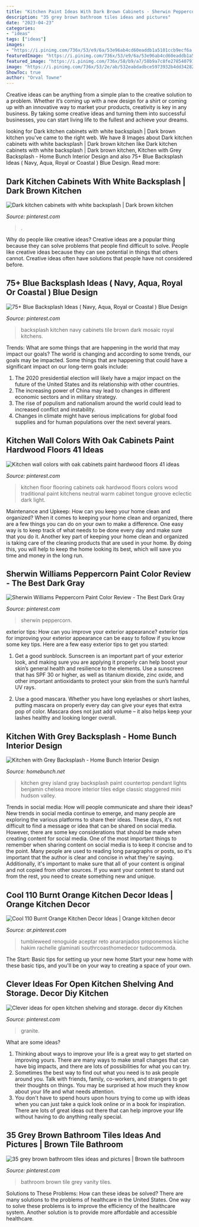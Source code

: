 ```yaml
---
title: "Kitchen Paint Ideas With Dark Brown Cabinets - Sherwin Peppercorn"
description: "35 grey brown bathroom tiles ideas and pictures"
date: "2023-04-23"
categories:
- "ideas"
tags: ["ideas"]
images:
- "https://i.pinimg.com/736x/53/e9/6a/53e96ab4cd60eaddb1a5101ccb9ecf6a.jpg"
featuredImage: "https://i.pinimg.com/736x/53/e9/6a/53e96ab4cd60eaddb1a5101ccb9ecf6a.jpg"
featured_image: "https://i.pinimg.com/736x/58/b9/a7/58b9a7c8fe278540791bc357dfcca8e9.jpg"
image: "https://i.pinimg.com/736x/53/2e/ab/532eabdadbce5973932b4dd3428231e5--bathroom-tiling-vanity-bathroom.jpg"
ShowToc: true
author: "Orval Towne"
---
```



Creative ideas can be anything from a simple plan to the creative solution to a problem. Whether it’s coming up with a new design for a shirt or coming up with an innovative way to market your products, creativity is key in any business. By taking some creative ideas and turning them into successful businesses, you can start living life to the fullest and achieve your dreams.

	

		
looking for Dark kitchen cabinets with white backsplash | Dark brown kitchen you've came to the right web. We have 8 Images about Dark kitchen cabinets with white backsplash | Dark brown kitchen like Dark kitchen cabinets with white backsplash | Dark brown kitchen, Kitchen with Grey Backsplash - Home Bunch Interior Design and also 75+ Blue Backsplash Ideas ( Navy, Aqua, Royal or Coastal ) Blue Design. Read more:
		
    
## Dark Kitchen Cabinets With White Backsplash | Dark Brown Kitchen

<img loading=lazy src="https://i.pinimg.com/736x/87/65/d0/8765d04b6eafc4dc6cce920d9bb06885.jpg" onerror="this.onerror=null;this.src='https://tse2.mm.bing.net/th?id=OIP.a82swAI3mvY5cfDNzdYfrAHaJ3&amp;pid=15.1';" alt="Dark kitchen cabinets with white backsplash | Dark brown kitchen">

_Source: pinterest.com_

>. 

	

Why do people like creative ideas?
Creative ideas are a popular thing because they can solve problems that people find difficult to solve. People like creative ideas because they can see potential in things that others cannot. Creative ideas often have solutions that people have not considered before.

    
## 75+ Blue Backsplash Ideas ( Navy, Aqua, Royal Or Coastal ) Blue Design

<img loading=lazy src="https://i.pinimg.com/736x/82/04/6f/82046fc4000ee7e9f0befaf3616de946.jpg" onerror="this.onerror=null;this.src='https://tse2.mm.bing.net/th?id=OIP.J-GPlHbBJb9MAYKf6MmL3gHaHa&amp;pid=15.1';" alt="75+ Blue Backsplash Ideas ( Navy, Aqua, Royal or Coastal ) Blue Design">

_Source: pinterest.com_

>backsplash kitchen navy cabinets tile brown dark mosaic royal kitchens. 

	

Trends: What are some things that are happening in the world that may impact our goals?
The world is changing and according to some trends, our goals may be impacted. Some things that are happening that could have a significant impact on our long-term goals include:
1. The 2020 presidential election will likely have a major impact on the future of the United States and its relationship with other countries.
2. The increasing power of China may lead to changes in different economic sectors and in military strategy.
3. The rise of populism and nationalism around the world could lead to increased conflict and instability.
4. Changes in climate might have serious implications for global food supplies and for human populations over the next several years.

    
## Kitchen Wall Colors With Oak Cabinets Paint Hardwood Floors 41 Ideas

<img loading=lazy src="https://i.pinimg.com/736x/bd/2e/41/bd2e417938d36da6f380715f4a029892.jpg" onerror="this.onerror=null;this.src='https://tse4.mm.bing.net/th?id=OIP.3cS7SfDvo8YH9LNU7-dQQwAAAA&amp;pid=15.1';" alt="Kitchen wall colors with oak cabinets paint hardwood floors 41 ideas">

_Source: pinterest.com_

>kitchen floor flooring cabinets oak hardwood floors colors wood traditional paint kitchens neutral warm cabinet tongue groove eclectic dark light. 

	

Maintenance and Upkeep: How can you keep your home clean and organized?
When it comes to keeping your home clean and organized, there are a few things you can do on your own to make a difference. One easy way is to keep track of what needs to be done every day and make sure that you do it. Another key part of keeping your home clean and organized is taking care of the cleaning products that are used in your home. By doing this, you will help to keep the home looking its best, which will save you time and money in the long run.

    
## Sherwin Williams Peppercorn Paint Color Review - The Best Dark Gray

<img loading=lazy src="https://i.pinimg.com/736x/58/b9/a7/58b9a7c8fe278540791bc357dfcca8e9.jpg" onerror="this.onerror=null;this.src='https://tse4.mm.bing.net/th?id=OIP.4LzQ7-8YqshBfDNwKIEm_gHaK0&amp;pid=15.1';" alt="Sherwin Williams Peppercorn Paint Color Review - The Best Dark Gray">

_Source: pinterest.com_

>sherwin peppercorn. 

	

exterior tips: How can you improve your exterior appearance?
exterior tips for improving your exterior appearance can be easy to follow if you know some key tips. Here are a few easy exterior tips to get you started:
1. Get a good sunblock. Sunscreen is an important part of your exterior look, and making sure you are applying it properly can help boost your skin’s general health and resilience to the elements. Use a sunscreen that has SPF 30 or higher, as well as titanium dioxide, zinc oxide, and other important antioxidants to protect your skin from the sun’s harmful UV rays.

2. Use a good mascara. Whether you have long eyelashes or short lashes, putting mascara on properly every day can give your eyes that extra pop of color. Mascara does not just add volume – it also helps keep your lashes healthy and looking longer overall.

    
## Kitchen With Grey Backsplash - Home Bunch Interior Design

<img loading=lazy src="http://www.homebunch.net/wp-content/uploads/2018/01/Benjamin-Moore-Chelsea-Gray-Paint-Color-Grey-island-paint-color-Benjamin-Moore-Chelsea-Gray.jpg" onerror="this.onerror=null;this.src='https://tse1.mm.bing.net/th?id=OIP.KvWSW4Oxe4XVbJbEaO_TJwHaLL&amp;pid=15.1';" alt="Kitchen with Grey Backsplash - Home Bunch Interior Design">

_Source: homebunch.net_

>kitchen grey island gray backsplash paint countertop pendant lights benjamin chelsea moore interior tiles edge classic staggered mini hudson valley. 

	

Trends in social media: How will people communicate and share their ideas?
New trends in social media continue to emerge, and many people are exploring the various platforms to share their ideas. These days, it's not difficult to find a message or idea that can be shared on social media. However, there are some key considerations that should be made when creating content for social media. 
One of the most important things to remember when sharing content on social media is to keep it concise and to the point. Many people are used to reading long paragraphs or posts, so it's important that the author is clear and concise in what they're saying. Additionally, it's important to make sure that all of your content is original and not copied from other sources. If you want your content to stand out from the rest, you need to create something new and unique.

    
## Cool 110 Burnt Orange Kitchen Decor Ideas | Orange Kitchen Decor

<img loading=lazy src="https://i.pinimg.com/736x/53/e9/6a/53e96ab4cd60eaddb1a5101ccb9ecf6a.jpg" onerror="this.onerror=null;this.src='https://tse4.mm.bing.net/th?id=OIP.VjxrRAqzEI7pfHO2ZDDbGgHaJ3&amp;pid=15.1';" alt="Cool 110 Burnt Orange Kitchen Decor Ideas | Orange kitchen decor">

_Source: ar.pinterest.com_

>tumbleweed renoguide aceptar reto anaranjados proponemos küche hakim rachelle glaminati southrcoasthomedecor tudocommoda. 

	

The Start: Basic tips for setting up your new home
Start your new home with these basic tips, and you'll be on your way to creating a space of your own.

    
## Clever Ideas For Open Kitchen Shelving And Storage. Decor Diy Kitchen

<img loading=lazy src="https://i.pinimg.com/736x/fd/a7/e9/fda7e9ec5615d8c76010e6b2bea3b4f7--granite-counters-kitchen-counters.jpg" onerror="this.onerror=null;this.src='https://tse2.mm.bing.net/th?id=OIP.Tl_6RwDcE0Uyant0LH5ytQHaLM&amp;pid=15.1';" alt="Clever ideas for open kitchen shelving and storage. decor diy Kitchen">

_Source: pinterest.com_

>granite. 

	

What are some ideas?
1. Thinking about ways to improve your life is a great way to get started on improving yours. There are many ways to make small changes that can have big impacts, and there are lots of possibilities for what you can try.
2. Sometimes the best way to find out what you need is to ask people around you. Talk with friends, family, co-workers, and strangers to get their thoughts on things. You may be surprised at how much they know about your life and what needs attention.
3. You don't have to spend hours upon hours trying to come up with ideas when you can just take a quick look online or in a book for inspiration. There are lots of great ideas out there that can help improve your life without having to do anything really special.

    
## 35 Grey Brown Bathroom Tiles Ideas And Pictures | Brown Tile Bathroom

<img loading=lazy src="https://i.pinimg.com/736x/53/2e/ab/532eabdadbce5973932b4dd3428231e5--bathroom-tiling-vanity-bathroom.jpg" onerror="this.onerror=null;this.src='https://tse4.mm.bing.net/th?id=OIP.jf1C8Za7v_JvpaCSE0N8lwHaLH&amp;pid=15.1';" alt="35 grey brown bathroom tiles ideas and pictures | Brown tile bathroom">

_Source: pinterest.com_

>bathroom brown tile grey vanity tiles. 

	

Solutions to These Problems: How can these ideas be solved?
There are many solutions to the problems of healthcare in the United States. One way to solve these problems is to improve the efficiency of the healthcare system. Another solution is to provide more affordable and accessible healthcare.

